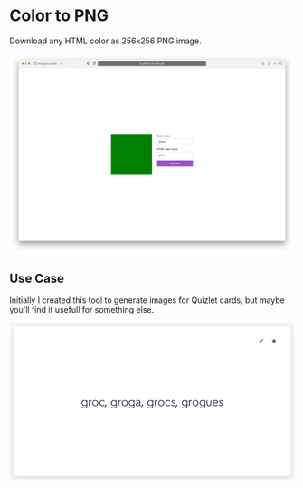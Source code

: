 # Color to PNG

Download any HTML color as 256x256 PNG image.

![Website screenshot](https://raw.githubusercontent.com/iamursky/coldown.iamursky.com/main/.github/screenshot.png?raw=true)

## Use Case

Initially I created this tool to generate images for Quizlet cards, but maybe you'll find it usefull for something else.

![Quizlet cards demo](https://raw.githubusercontent.com/iamursky/coldown.iamursky.com/main/.github/demo.gif?raw=true)
